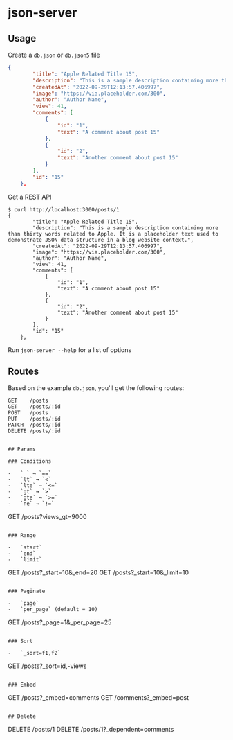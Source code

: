 # json-server

## Usage

Create a `db.json` or `db.json5` file

```json
{
        "title": "Apple Related Title 15",
        "description": "This is a sample description containing more than thirty words related to Apple. It is a placeholder text used to demonstrate JSON data structure in a blog website context.",
        "createdAt": "2022-09-29T12:13:57.406997",
        "image": "https://via.placeholder.com/300",
        "author": "Author Name",
        "view": 41,
        "comments": [
            {
                "id": "1",
                "text": "A comment about post 15"
            },
            {
                "id": "2",
                "text": "Another comment about post 15"
            }
        ],
        "id": "15"
    },
```


Get a REST API

```shell
$ curl http://localhost:3000/posts/1
{
        "title": "Apple Related Title 15",
        "description": "This is a sample description containing more than thirty words related to Apple. It is a placeholder text used to demonstrate JSON data structure in a blog website context.",
        "createdAt": "2022-09-29T12:13:57.406997",
        "image": "https://via.placeholder.com/300",
        "author": "Author Name",
        "view": 41,
        "comments": [
            {
                "id": "1",
                "text": "A comment about post 15"
            },
            {
                "id": "2",
                "text": "Another comment about post 15"
            }
        ],
        "id": "15"
    },
```

Run `json-server --help` for a list of options


## Routes

Based on the example `db.json`, you'll get the following routes:

```
GET    /posts
GET    /posts/:id
POST   /posts
PUT    /posts/:id
PATCH  /posts/:id
DELETE /posts/:id


## Params

### Conditions

-   ` ` → `==`
-   `lt` → `<`
-   `lte` → `<=`
-   `gt` → `>`
-   `gte` → `>=`
-   `ne` → `!=`

```
GET /posts?views_gt=9000
```

### Range

-   `start`
-   `end`
-   `limit`

```
GET /posts?_start=10&_end=20
GET /posts?_start=10&_limit=10
```

### Paginate

-   `page`
-   `per_page` (default = 10)

```
GET /posts?_page=1&_per_page=25
```

### Sort

-   `_sort=f1,f2`

```
GET /posts?_sort=id,-views
```

### Embed

```
GET /posts?_embed=comments
GET /comments?_embed=post
```

## Delete

```
DELETE /posts/1
DELETE /posts/1?_dependent=comments
```
